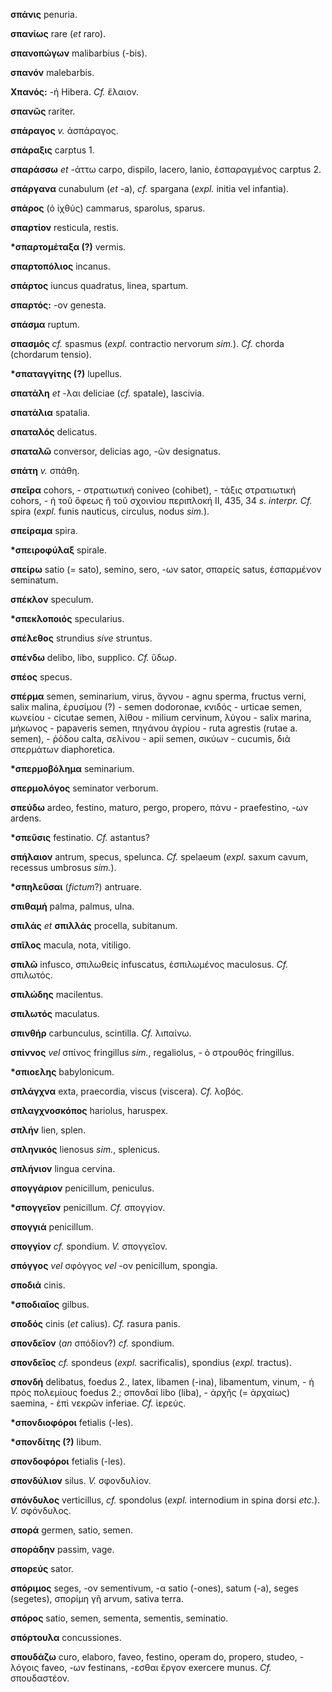 **σπάνις** penuria.

**σπανίως** rare (*et* raro).

**σπανοπώγων** malibarbius (-bis).

**σπανόν** malebarbis.

**Χπανός:** -ή Hibera. *Cf.* ἔλαιον.

**σπανῶς** rariter.

**σπάραγος** *v.* ἀσπάραγος.

**σπάραξις** carptus 1.

**σπαράσσω** *et* -άττω carpo, dispilo, lacero, lanio, ἐσπαραγμένος
carptus 2.

**σπάργανα** cunabulum (*et* -a), *cf.* spargana (*expl.* initia vel
infantia).

**σπάρος** (ὁ ἰχθύς) cammarus, sparolus, sparus.

**σπαρτίον** resticula, restis.

**\*σπαρτομέταξα (?)** vermis.

**σπαρτοπόλιος** incanus.

**σπάρτος** iuncus quadratus, linea, spartum.

**σπαρτός:** -ον genesta.

**σπάσμα** ruptum.

**σπασμός** *cf.* spasmus (*expl.* contractio nervorum *sim.*). *Cf.*
chorda (chordarum tensio).

**\*σπαταγγίτης (?)** lupellus.

**σπατάλη** *et* -λαι deliciae (*cf.* spatale), lascivia.

**σπατάλια** spatalia.

**σπαταλός** delicatus.

**σπαταλῶ** conversor, delicias ago, -ῶν designatus.

**σπάτη** *v.* σπάθη.

**σπεῖρα** cohors, - στρατιωτική coniveo (cohibet), - τάξις στρατιωτική
cohors, - ἡ τοῦ ὄφεως ἢ τοῦ σχοινίου περιπλοκή II, 435, 34 *s.*
*interpr. Cf.* spira (*expl.* funis nauticus, circulus, nodus *sim.*).

**σπείραμα** spira.

**\*σπειροφύλαξ** spirale.

**σπείρω** satio (= sato), semino, sero, -ων sator, σπαρείς satus,
ἐσπαρμένον seminatum.

**σπέκλον** speculum.

**\*σπεκλοποιός** specularius.

**σπέλεθος** strundius *sive* struntus.

**σπένδω** delibo, libo, supplico. *Cf.* ὕδωρ.

**σπέος** specus.

**σπέρμα** semen, seminarium, virus, ἄγνου - agnu sperma, fructus verni,
salix malina, ἐρυσίμου (?) - semen dodoronae, κνιδός - urticae semen,
κωνείου - cicutae semen, λίθου - milium cervinum, λύγου - salix marina,
μήκωνος - papaveris semen, πηγάνου ἀγρίου - ruta agrestis (rutae a.
semen), - ῥόδου calta, σελίνου - apii semen, σικύων - cucumis, διὰ
σπερμάτων diaphoretica.

**\*σπερμοβόλημα** seminarium.

**σπερμολόγος** seminator verborum.

**σπεύδω** ardeo, festino, maturo, pergo, propero, πάνυ - praefestino,
-ων ardens.

**\*σπεῦσις** festinatio. *Cf.* astantus?

**σπήλαιον** antrum, specus, spelunca. *Cf.* spelaeum (*expl.* saxum
cavum, recessus umbrosus *sim.*).

**\*σπηλεῦσαι** (*fictum*?) antruare.

**σπιθαμή** palma, palmus, ulna.

**σπιλάς** *et* **σπιλλάς** procella, subitanum.

**σπῖλος** macula, nota, vitiligo.

**σπιλῶ** infusco, σπιλωθείς infuscatus, ἐσπιλωμένος maculosus. *Cf.*
σπιλωτός.

**σπιλώδης** macilentus.

**σπιλωτός** maculatus.

**σπινθήρ** carbunculus, scintilla. *Cf.* λιπαίνω.

**σπίννος** *vel* σπίνος fringillus *sim.*, regaliolus, - ὁ στρουθός
fringillus.

**\*σπιοελης** babylonicum.

**σπλάγχνα** exta, praecordia, viscus (viscera). *Cf.* λοβός.

**σπλαγχνοσκόπος** hariolus, haruspex.

**σπλήν** lien, splen.

**σπληνικός** lienosus *sim.*, splenicus.

**σπλήνιον** lingua cervina.

**σπογγάριον** penicillum, peniculus.

**\*σπογγεῖον** penicillum. *Cf.* σπογγίον.

**σπογγιά** penicillum.

**σπογγίον** *cf.* spondium. *V.* σπογγεῖον.

**σπόγγος** *vel* σφόγγος *vel* -ον penicillum, spongia.

**σποδιά** cinis.

**\*σποδιαῖος** gilbus.

**σποδός** cinis (*et* calius). *Cf.* rasura panis.

**σπονδεῖον** (*an* σπόδίον?) *cf.* spondium.

**σπονδεῖος** *cf.* spondeus (*expl.* sacrificalis), spondius (*expl.*
tractus).

**σπονδή** delibatus, foedus 2., latex, libamen (-ina), libamentum,
vinum, - ἡ πρὸς πολεμίους foedus 2.; σπονδαί libo (liba), - ἀρχῆς (=
ἀρχαίως) saemina, - ἐπὶ νεκρῶν inferiae. *Cf.* ἱερεύς.

**\*σπονδιοφόροι** fetialis (-les).

**\*σπονδίτης (?)** libum.

**σπονδοφόροι** fetialis (-les).

**σπονδύλιον** silus. *V.* σφονδυλίον.

**σπόνδυλος** verticillus, *cf.* spondolus (*expl.* internodium in spina
dorsi *etc.*). *V.* σφόνδυλος.

**σπορά** germen, satio, semen.

**σποράδην** passim, vage.

**σπορεύς** sator.

**σπόριμος** seges, -ον sementivum, -α satio (-ones), satum (-a), seges
(segetes), σπορίμη γῆ arvum, sativa terra.

**σπόρος** satio, semen, sementa, sementis, seminatio.

**σπόρτουλα** concussiones.

**σπουδάζω** curo, elaboro, faveo, festino, operam do, propero,
studeo, - λόγοις faveo, -ων festinans, -εσθαι ἔργον exercere munus.
*Cf.* σπουδαστέον.
